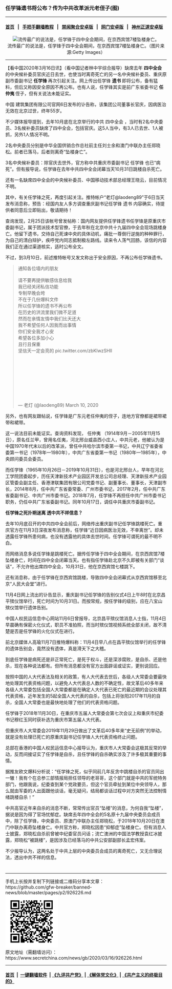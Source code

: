 ### 任学锋遗书将公布？传为中共改革派元老侄子(图)
------------------------

#### [首页](https://github.com/gfw-breaker/banned-news/blob/master/README.md) &nbsp;&nbsp;|&nbsp;&nbsp; [手把手翻墙教程](https://github.com/gfw-breaker/guides/wiki) &nbsp;&nbsp;|&nbsp;&nbsp; [禁闻聚合安卓版](https://github.com/gfw-breaker/bn-android) &nbsp;&nbsp;|&nbsp;&nbsp; [网门安卓版](https://github.com/oGate2/oGate) &nbsp;&nbsp;|&nbsp;&nbsp; [神州正道安卓版](https://github.com/SzzdOgate/update) 



<div class="article_right" style="fone-color:#000">
 <p style="text-align:center">
  <img alt="流传最广的说法是，任学锋于四中全会期间，在京西宾馆7楼坠楼身亡。" src="http://img2.secretchina.com/pic/2019/11-7/p2556931a989428624-ss.jpg" style="height:337px; width:600px"/>
  <br>
   流传最广的说法是，任学锋于四中全会期间，在京西宾馆7楼坠楼身亡。（图片来源:Getty Images）
   <span id="hideid" name="hideid" style="color:red;display:none;">
    <span href="https://www.secretchina.com">
    </span>
   </span>
  </br>
 </p>
 <div id="txt-mid1-t21-2017">
  

---


  </div>
 </div>
 <p>
  【看中国2020年3月16日讯】（看中国记者林中宇综合报导）缺席去年
  <strong>
   四中全会
  </strong>
  的中央候补委员官庆近日去世，也使当时离奇死亡的另一名中央候补委员、重庆原副市委副书记
  <span href="https://zh.wikipedia.org/zh-hans/%E4%BB%BB%E5%AD%A6%E9%94%8B" target="_blank">
   <strong>
    任学锋
   </strong>
  </span>
  再次引起关注。网上传出任学锋
  <strong>
   遗书
  </strong>
  即将公布，备有猛料，但后又称因安全原因不再公布。也有人说，任学锋其实是前广东省委书记
  <strong>
   任仲夷
  </strong>
  侄子，但有关说法未能证实。
  <span id="hideid" name="hideid" style="color:red;display:none;">
   <span href="https://www.secretchina.com">
   </span>
  </span>
 </p>
 <p>
  <span href="https://www.secretchina.com" target="_blank">
   中国
  </span>
  建筑集团有限公司官网6日发布的讣告称，该集团公司董事长官庆，因病医治无效在北京过世，终年55岁。
 </p>
 <p>
  不少媒体报导提到，去年10月底在北京举行的中共
  <span href="https://www.secretchina.com/news/gb/tag/四中全会" target="_blank">
   四中全会
  </span>
  ，当时有2名中央委员、3名候补委员缺席了四中全会，包括官庆。这5人当中，有3人已去世、1人被抓，另外1人情况不明。
 </p>
 <p>
  2名中央委员分别是中华全国供销合作总社前主任刘士余和澳门中联办主任郑晓松。前者已落马，后者则离奇“坠楼身亡”。
 </p>
 <p>
  3名中央候补委员：除官庆去世外，官方称中共重庆市委副书记
  <span href="https://www.secretchina.com/news/gb/tag/任学锋" target="_blank">
   任学锋
  </span>
  也已“病死”。但有报导说，任学锋在去年中共四中全会闭幕当天10月31日跳楼自杀死亡。
 </p>
 <p>
  还有一名缺席四中全会的中央候补委员、中国移动技术部总经理王晓云，目前情况不明。
 </p>
 <p>
  其中，有关任学锋之死，再度引起关注。推特帐户“老灯@laodeng89”于6日当天发布消息称，预告：经国内友人多方调查重庆副书记任学锋
  <span href="https://www.secretchina.com/news/gb/tag/遗书" target="_blank">
   遗书
  </span>
  内容确实，待提供者同意后立即贴出，敬请期待！
 </p>
 <p>
  查询发现，2月25日该帐号曾发帖称：国内网友提供任学锋遗书任学锋是原重庆市委副书记，属于团派技术型官僚，于去年秋在北京中共十九届四中全会现场跳楼身亡。他留下遗书，交待自己死谏中央的具体动机，痛批一尊倒行逆施的种种罪行，为自己的清白辩护，疾呼党内同志抵制极左路线。读来令人荡气回肠，该信的内容我们正在通过渠道核实，适时公布全文。
 </p>
 <p>
  不过，到3月10日，前述推特帐号又发文称出于安全原因，不再公布任学锋遗书。
 </p>
 <blockquote class="twitter-tweet">
  <p dir="ltr" lang="zh">
   通知各位墙内的朋友
   <br>
    <br>
     请不要再提供敏感信息给我
     <br>
      我已经关闭私信功能
      <br>
       专制早晚会垮
       <br>
        不在于几份爆料文件
        <br>
         所以任学锋的遗书不再公布
         <br>
          在历史的洪流里我们微不足道
          <br>
           然而在亲情友情中我们比天还大
           <br>
            我不希望任何人因我而出事情
            <br/>
            你们安全我才心安
            <br/>
            希望各位多加小心
            <br/>
            且行且保重
            <br/>
            坚信天一定会亮的
            <span href="https://t.co/zbKIwzSHll">
             pic.twitter.com/zbKIwzSHll
            </span>
           </br>
          </br>
         </br>
        </br>
       </br>
      </br>
     </br>
    </br>
   </br>
  </p>
  — 老灯 (@laodeng89)
  <span href="https://twitter.com/laodeng89/status/1237294753160429568?ref_src=twsrc%5Etfw">
   March 10, 2020
  </span>
 </blockquote>
 <p>
  另外，也有网友跟帖说，任学锋是广东元老任仲夷的侄子，连地方官僚都是裙带裙带和裙带。
 </p>
 <p>
  这一说法目前未能证实。查询资料发现，
  <span href="https://www.secretchina.com/news/gb/tag/任仲夷" target="_blank">
   任仲夷
  </span>
  （1914年9月－2005年11月15日），原名任兰甲，曾用名任夷，河北邢台威县西小庄人，中共元老，他被认为是中国1970年代末以后的改革派，曾任中共哈尔滨市委第一书记，中共辽宁省委省委第一书记（1978年—1980年），中共广东省委第一书记（1980年—1985年），中央顾问委员会委员。
 </p>
 <p>
  而任学锋（1965年10月26日－2019年10月31日），也是河北邢台人，早年在河北工学院团委起步，历任天津新技术产业园区开发总公司总经理、天津新技术产业园区管委会副主任、香港津联集团有限公司党委书记、副董事长、董事长，天津副市长，2014年8月，任中共广东省委常委、广州市委书记，2017年2月，任中共广东省委副书记、中共广州市委书记。2018年7月，任学锋不再担任中共广州市委书记职务，仍任中共广东省委副书记。同年10月17日，调任中共重庆市委副书记。
 </p>
 <p>
  <strong>
   任学锋之死扑朔迷离 透中共不祥信息？
  </strong>
 </p>
 <center>
  <div style="max-width: 632px;height:180px; display: none; text-align: center; margin: 0 auto; overflow: hidden;overflow-x: hidden;">
   <div id="taboola-midarticle-thumbnails" style="max-width: 632px;height:180px;overflow: hidden;overflow-x: hidden;">
   </div>
  </div>
  <div>
   <ins class="adsbygoogle" data-ad-client="ca-pub-1276641434651360" data-ad-format="fluid" data-ad-layout="in-article" data-ad-slot="5164544770" style="display:block; text-align:center;">
   </ins>
  </div>
 </center>
 <p>
  去年10月底召开的中共四中全会前后，网络传出重庆副书记任学锋跳楼死亡。重庆官方在11月3日深夜发布消息称，任学锋“近日因病医治无效，不幸离世”。却未透露任学锋所患何病，也没有透露他的具体去世时间。任学锋可谓死的最不明不白。
 </p>
 <p>
  而网络消息多说任学锋是跳楼死亡。据传任学锋于四中全会期间，在京西宾馆7楼坠楼身亡，时间在四中全会闭幕当天。也有指任学锋赴北京不久即被有关部门“谈话”，不允许他出席四中全会，10月31日，他在京西宾馆七楼跳下。
 </p>
 <p>
  还有消息称，由于任学锋在京西宾馆跳楼，导致四中全会闭幕式从京西宾馆移至北京“人民大会堂”进行。
 </p>
 <p>
  11月4日网上流出的讣告显示，重庆副书记任学锋的告别仪式4日上午8时在北京昌平殡仪馆举行，死亡时间为10月31日。而按常规，按任学锋的级别，应在八宝山殡仪馆举行遗体告别。
 </p>
 <p>
  中国人权民运信息中心网站11月6日曾报导，北京昌平殡仪馆消息人士指，11月4日早晨确有保密火化仪式，职员不准拍照，而当时殡仪馆视频系统全部关闭，故不清楚是否是任学锋的火化仪式在进行。
 </p>
 <center>
  <ins class="adsbygoogle" data-ad-client="ca-pub-1276641434651360" data-ad-format="fluid" data-ad-layout="in-article" data-ad-slot="3646767294" style="display:block; text-align:center;">
  </ins>
 </center>
 <p>
  前北京媒体人高瑜11月7日推特爆料称：11月4日早八点在昌平殡仪馆举行的任学锋的遗体告别会，竟然没有遗体，真是滑天下之大稽。
 </p>
 <p>
  到底任学锋是病死还是非正常死亡，是死于权斗，还是深涉腐败，是自杀、还是他杀，现在各种说法都有。但所有消息都没有官方出面辟谣或证实，更别说回应。
 </p>
 <p>
  按照中国的人大代表法及相关的政策，有人大代表去世后，各级人大常委会要最快地处理其代表资格问题，以避免人大代表总人数的不确定性，故文革后40多年来各级人大常委包括全国人大常委都是在确定人大代表已死亡的最近期的会议处理其代表资格，近年发生的5起全国人大代表的自杀，包括上将张阳2017年11月的自杀，全国人大常委也是最快地处理了他们的代表资格问题。
 </p>
 <p>
  任学锋于2018年11月30日，在重庆市五届人大常委会第七次会议上和重庆市纪委书记穆红玉同时获补选为重庆市第五届人大代表。
 </p>
 <p>
  但重庆市人大常委会2019年11月29日做出了文革后40多年来“史无前例”的举动，就是没有处理已死亡的原重庆副书记任学锋人大代表资格终止问题。
 </p>
 <p>
  总部在香港的中国人权民运信息中心报导认为，重庆市人大常委会这极其反常的举动，反而间接证实了任学锋是自杀，且任学锋的自杀确实涉及了许多极其重要的事情。
 </p>
 <p>
  据推友欧文爆料分析说：“任学锋之死，似乎同前几年反贪中跳楼自杀的官员同出一辙！我有个在总参三部情报局担任领导的老哥哥，这个部门就是中共的军统特务部门，他跟我说，纪委查到某个党政要员，但这个官员牵扯到某位中央领导人，那么就由军委的人出面跟他谈话，毫无疑问，结局都谈话过程中对方突然无法控制情绪跳楼自杀！”
 </p>
 <p>
  中共高官近年来自杀的消息不断，常常传出官员“坠楼”的消息，为何自我“坠楼”，据说是因为得了官场忧郁症。缺席去年四中全会的5名原十九届中央委员会成员中，除了任学锋，中央委员、原澳门中联办主任郑晓松，于2018年10月20日在澳门中联办离奇坠楼身亡。中共官方称，郑晓松因患“抑郁症”坠楼身亡。但有消息人士披露，郑晓松自杀前曾被中纪委官员问话；流亡澳洲的中国法学教授袁红冰披露，郑晓松“被跳楼”，是因涉及已经落马的中共公安部副部长孟宏伟案。
 </p>
 <p>
  不少报导认为，这两名处于中共上层的中央委员会成员的离奇死亡，又无合理说法，透出中共不祥的信息。
  <center>
   <div>
    <div id="txt-mid2-t22-2017" style="display: block;  max-height: 351px;  overflow: hidden;">
     <div id="SC-21xxx">
     </div>
     <ins class="adsbygoogle" data-ad-client="ca-pub-1276641434651360" data-ad-format="auto" data-ad-slot="4301710469" data-full-width-responsive="true" style="display:block">
     </ins>
    </div>
   </div>
  </center>
  <div style="padding-top:12px;">
  </div>
 </p>
</div>

<hr/>
手机上长按并复制下列链接或二维码分享本文章：<br/>
https://github.com/gfw-breaker/banned-news/blob/master/pages/p2/926226.md <br/>
<a href='https://github.com/gfw-breaker/banned-news/blob/master/pages/p2/926226.md'><img src='https://github.com/gfw-breaker/banned-news/blob/master/pages/p2/926226.md.png'/></a> <br/>
原文地址（需翻墙访问）：https://www.secretchina.com/news/gb/2020/03/16/926226.html


------------------------
#### [首页](https://github.com/gfw-breaker/banned-news/blob/master/README.md) &nbsp;|&nbsp; [一键翻墙软件](https://github.com/gfw-breaker/nogfw/blob/master/README.md) &nbsp;| [《九评共产党》](https://github.com/gfw-breaker/9ping.md/blob/master/README.md#九评之一评共产党是什么) | [《解体党文化》](https://github.com/gfw-breaker/jtdwh.md/blob/master/README.md) | [《共产主义的终极目的》](https://github.com/gfw-breaker/gczydzjmd.md/blob/master/README.md)


<img src='http://gfw-breaker.win/banned-news/pages/p2/926226.md' width='0px' height='0px'/>